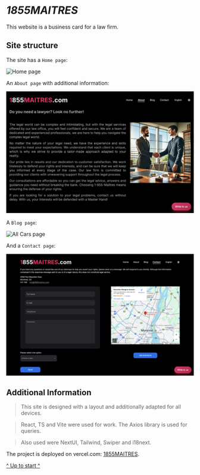<a name="start"></a>

# **_1855MAITRES_**

This website is a business card for a law firm.

## Site structure

The site has a `Home page`:

![Home page](./assets/hero-home-page.jpg)

An `About page` with additional information:

![All Cars page](./assets/about-page.jpg)

A `Blog page`:

![All Cars page](./assets/blog-page.jpg)

And a `Contact page`:

![All Cars page](./assets/contact-page.jpg)

## Additional Information

> This site is designed with a layout and additionally adapted for all
> devices.

> React, TS and Vite were used for work. The Axios library is used for queries.

> Also used were NextUI, Tailwind, Swiper and i18next.

The project is deployed on vercel.com: [1855MAITRES](https://1855maitres.vercel.app/).

[^ Up to start ^](#start)
